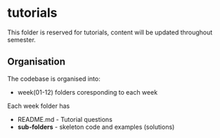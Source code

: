 # tutorials
This folder is reserved for tutorials, content will be updated throughout semester. 

## Organisation
The codebase is organised into:
* week(01-12) folders coresponding to each week

Each week folder has
* README.md - Tutorial questions
* **sub-folders** - skeleton code and examples (solutions)

